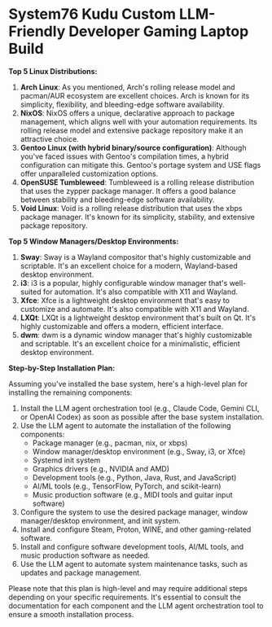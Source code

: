 # System76 Kudu Custom LLM-Friendly Developer Gaming Laptop Build

**Top 5 Linux Distributions:**

1. **Arch Linux**: As you mentioned, Arch's rolling release model and pacman/AUR ecosystem are excellent choices. Arch is known for its simplicity, flexibility, and bleeding-edge software availability.
2. **NixOS**: NixOS offers a unique, declarative approach to package management, which aligns well with your automation requirements. Its rolling release model and extensive package repository make it an attractive choice.
3. **Gentoo Linux (with hybrid binary/source configuration)**: Although you've faced issues with Gentoo's compilation times, a hybrid configuration can mitigate this. Gentoo's portage system and USE flags offer unparalleled customization options.
4. **OpenSUSE Tumbleweed**: Tumbleweed is a rolling release distribution that uses the zypper package manager. It offers a good balance between stability and bleeding-edge software availability.
5. **Void Linux**: Void is a rolling release distribution that uses the xbps package manager. It's known for its simplicity, stability, and extensive package repository.

**Top 5 Window Managers/Desktop Environments:**

1. **Sway**: Sway is a Wayland compositor that's highly customizable and scriptable. It's an excellent choice for a modern, Wayland-based desktop environment.
2. **i3**: i3 is a popular, highly configurable window manager that's well-suited for automation. It's also compatible with X11 and Wayland.
3. **Xfce**: Xfce is a lightweight desktop environment that's easy to customize and automate. It's also compatible with X11 and Wayland.
4. **LXQt**: LXQt is a lightweight desktop environment that's built on Qt. It's highly customizable and offers a modern, efficient interface.
5. **dwm**: dwm is a dynamic window manager that's highly customizable and scriptable. It's an excellent choice for a minimalistic, efficient desktop environment.

**Step-by-Step Installation Plan:**

Assuming you've installed the base system, here's a high-level plan for installing the remaining components:

1. Install the LLM agent orchestration tool (e.g., Claude Code, Gemini CLI, or OpenAI Codex) as soon as possible after the base system installation.
2. Use the LLM agent to automate the installation of the following components:
	* Package manager (e.g., pacman, nix, or xbps)
	* Window manager/desktop environment (e.g., Sway, i3, or Xfce)
	* Systemd init system
	* Graphics drivers (e.g., NVIDIA and AMD)
	* Development tools (e.g., Python, Java, Rust, and JavaScript)
	* AI/ML tools (e.g., TensorFlow, PyTorch, and scikit-learn)
	* Music production software (e.g., MIDI tools and guitar input software)
3. Configure the system to use the desired package manager, window manager/desktop environment, and init system.
4. Install and configure Steam, Proton, WINE, and other gaming-related software.
5. Install and configure software development tools, AI/ML tools, and music production software as needed.
6. Use the LLM agent to automate system maintenance tasks, such as updates and package management.

Please note that this plan is high-level and may require additional steps depending on your specific requirements. It's essential to consult the documentation for each component and the LLM agent orchestration tool to ensure a smooth installation process.
